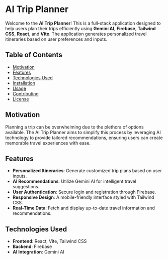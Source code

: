 # AI Trip Planner

Welcome to the **AI Trip Planner**! This is a full-stack application designed to help users plan their trips efficiently using **Gemini AI**, **Firebase**, **Tailwind CSS**, **React**, and **Vite**. The application generates personalized travel itineraries based on user preferences and inputs.

## Table of Contents

- [Motivation](#motivation)
- [Features](#features)
- [Technologies Used](#technologies-used)
- [Installation](#installation)
- [Usage](#usage)
- [Contributing](#contributing)
- [License](#license)

## Motivation

Planning a trip can be overwhelming due to the plethora of options available. The AI Trip Planner aims to simplify this process by leveraging AI technology to provide tailored recommendations, ensuring users can create memorable travel experiences with ease.

## Features

- **Personalized Itineraries**: Generate customized trip plans based on user inputs.
- **AI Recommendations**: Utilize Gemini AI for intelligent travel suggestions.
- **User Authentication**: Secure login and registration through Firebase.
- **Responsive Design**: A mobile-friendly interface styled with Tailwind CSS.
- **Real-Time Data**: Fetch and display up-to-date travel information and recommendations.

## Technologies Used

- **Frontend**: React, Vite, Tailwind CSS
- **Backend**: Firebase
- **AI Integration**: Gemini AI

